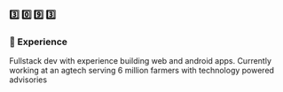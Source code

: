 ### 3️⃣ 0️⃣ 9️⃣ 3️⃣



### 📘 Experience
Fullstack dev with experience building web and android apps. 
Currently working at an agtech serving 6 million farmers with technology powered advisories
